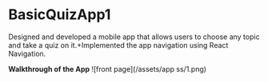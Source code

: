 # BasicQuizApp1
Designed and developed a mobile app that allows users to choose any topic and take a quiz on it.+Implemented the app navigation using React Navigation.

**Walkthrough of the App**
![front page](/assets/app ss/1.png)

